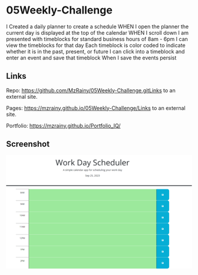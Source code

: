 # 05Weekly-Challenge
I Created a daily planner to create a schedule
WHEN I open the planner the current day is displayed at the top of the calendar
WHEN I scroll down I am presented with timeblocks for standard business hours of 8am - 6pm
I can view the timeblocks for that day
Each timeblock is color coded to indicate whether it is in the past, present, or future
I can click into a timeblock and enter an event and save that timeblock
When I save the events persist

## Links
Repo: https://github.com/MzRainy/05Weekly-Challenge.gitLinks to an external site.

Pages: https://mzrainy.github.io/05Weekly-Challenge/Links to an external site.

Portfolio: https://mzrainy.github.io/Portfolio_IQ/

## Screenshot
![Alt text](image.png)